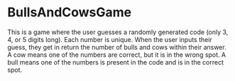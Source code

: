 # BullsAndCowsGame
This is a game where the user guesses a randomly generated code (only 3, 4, or 5 digits long). Each number is unique. When the user inputs their guess, they get in return the number of bulls and cows within their answer. A cow means one of the numbers are correct, but it is in the wrong spot. A bull means one of the numbers is present in the code and is in the correct spot.
